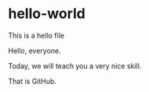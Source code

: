 # hello-world
This is a hello file

Hello, everyone.

Today, we will teach you a very nice skill.

That is GitHub.
